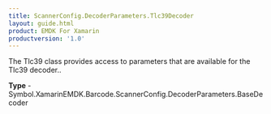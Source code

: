 ```yaml
---
title: ScannerConfig.DecoderParameters.Tlc39Decoder
layout: guide.html
product: EMDK For Xamarin
productversion: '1.0'
---
```

The Tlc39 class provides access to parameters that are available for the Tlc39 decoder..

**Type** - Symbol.XamarinEMDK.Barcode.ScannerConfig.DecoderParameters.BaseDecoder
















